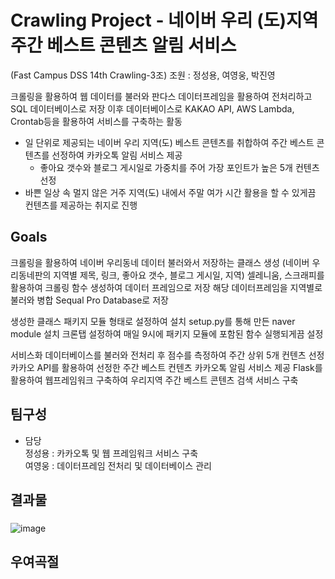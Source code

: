 # Crawling Project - 네이버 우리 (도)지역 주간 베스트 콘텐츠  알림 서비스
(Fast Campus DSS 14th Crawling-3조)
조원 : 정성용, 여영웅, 박진영

크롤링을 활용하여 웹 데이터를 불러와 판다스 데이터프레임을 활용하여 전처리하고 SQL 데이터베이스로 저장
이후 데이터베이스로 KAKAO API, AWS Lambda, Crontab등을 활용하여 서비스를 구축하는 활동

- 일 단위로 제공되는 네이버 우리 지역(도) 베스트 콘텐츠를 취합하여 주간 베스트 콘텐츠를 선정하여 카카오톡 알림 서비스 제공
  - 좋아요 갯수와 블로그 게시일로 가중치를 주어 가장 포인트가 높은 5개 컨텐츠 선정
- 바쁜 일상 속 멀지 않은 거주 지역(도) 내에서 주말 여가 시간 활용을 할 수 있게끔 컨텐츠를 제공하는 취지로 진행

## Goals

크롤링을 활용하여 네이버 우리동네 데이터 불러와서 저장하는 클래스 생성
 (네이버 우리동네판의 지역별 제목, 링크, 좋아요 갯수, 블로그 게시일, 지역) 
 셀레니움, 스크래피를 활용하여 크롤링 함수 생성하여 데이터 프레임으로 저장
 해당 데이터프레임을 지역별로 불러와 병합
 Sequal Pro Database로 저장

생성한 클래스 패키지 모듈 형태로 설정하여 설치
 setup.py를 통해 만든 naver module 설치
 크론탭 설정하여 매일 9시에 패키지 모듈에 포함된 함수 실행되게끔 설정

서비스화
 데이터베이스를 불러와 전처리 후 점수를 측정하여 주간 상위 5개 컨텐츠 선정
 카카오 API를 활용하여 선정한 주간 베스트 컨텐츠 카카오톡 알림 서비스 제공
 Flask를 활용하여 웹프레임워크 구축하여 우리지역 주간 베스트 콘텐츠 검색 서비스 구축
 
 ## 팀구성

- 담당   
  정성용 : 카카오톡 및 웹 프레임워크 서비스 구축  
  여영웅 : 데이터프레임 전처리 및 데이터베이스 관리

## 결과물
   ###
![image](https://github.com/dss-14th/crawling-repo-3/blob/main/1.png)

## 우여곡절 
